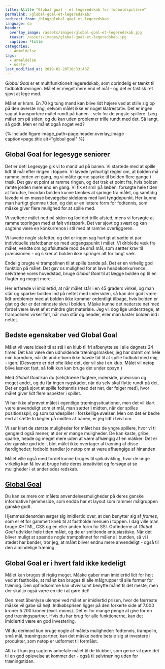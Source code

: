 ```yaml
---
title: &title "Global goal - et legeredskab for fodboldspillere"
permalink: /global-goal-et-legeredskab/
redirect_from: /blog/global-goal-et-legeredskab
language: da
header:
  overlay_image: /assets/images/global-goal-et-legeredskab.jpg
  teaser: /assets/images/global-goal-et-legeredskab.jpg
  caption: *title
categories:
  - Anmeldelse
tags:
  - anmeldelse
  - udstyr
last_modified_at: 2019-02-20T10:33:43Z
---
```


_Global Goal_ er et multifunktionelt legeredskab, som oprindelig er tænkt til fodboldtræningen. Målet er meget mere end et mål - og det er faktisk ret sjovt at lege med.

Målet er kram. En 70 kg tung mand kan blive lidt højere ved at stille sig op på den øverste ring, selvom målet ikke er noget klatrestativ. Det er ingen sag at transportere målet rundt på banen - selv for de yngste spillere. Læg målet om på siden, og du kan uden problemer trille rundt med det. Så langt, så godt. Men er målet også noget ved?

{% include figure image_path=page.header.overlay_image caption=page.title alt="global goal" %}

## Global Goal for legesyge seniorer

Det er det! Legesyge gik vi to mand ud på banen. Vi startede med at spille lidt til mål efter ringen i toppen. Vi lavede lynhurtigt regler om, at bolden må ramme jorden en gang, og vi måtte gerne sparke til bolden flere gange i træk. Det gav et point at ramme ringen, og det trak et point fra, hvis bolden ramte jorden mere end en gang. Vi fik et smil på læben, forsøgte hele tiden at forudse, hvordan bolden kunne tænkes at springe fra målet, og samtidig lavede vi en masse bevægelse sidelæns med lavt tyngdepunkt. Her kunne man hurtigt glemme tiden, og det er en lettere form for fodtennis, som måske giver flere mulighed for at spille med.

Vi væltede målet ned på siden og lod det trille afsted, mens vi forsøgte at ramme topringen med et følt vristspark. Det var sjovt og svært og kan sagtens være en konkurrence i stil med at ramme overliggeren.

Vi lavede nogle stafetter, og det er ingen sag hurtigt at sætte et par individuelle stafetbaner op med udgangspunkt i målet. Vi driblede væk fra målet, vendte om og afsluttede mod de små mål, som sætter krav til præcisionen - og sikrer at bolden ikke springer alt for langt væk.

Endelig brugte vi trampolinen til at spille bande på. Det er en virkelig god funktion på målet. Det gav os mulighed for at lave headekonkurrence, selvtræne vores hovedstød, bruge _Global Goal_ til at lægge bolden op til en flugter og meget mere.

Her erfarede vi imidlertid, at når målet står i en 45 graders vinkel, og man står og sparker bolden ind på nettet med indersiden, så kan der godt være lidt problemer med at bolden ikke kommer ordentligt tilbage, hvis bolden er glat og der er det mindste skru i bolden. Måske kunne det nederste net med fordel være lavet af et mindre glat materiale. Jeg vil dog lige understrege, at trampolinen virker fint, når man står og header, eller man kaster bolden ind i nettet.

## Bedste egenskaber ved Global Goal

Målet vil være ideelt til at stå i en klub til fri afbenyttelse i alle døgnets 24 timer. Det kan være den udholdende træningsmakker, jeg har drømt om hele min barndom, når de andre børn ikke havde tid til at spille fodbold med mig - igen. (Desværre er det ofte ikke det, der vil ske i en klub. Målet vil netop blive lænket fast, så folk kun kan bruge det under opsyn.)

Med _Global Goal_ kan du (selv)træne flugtere, inderside, præcision og meget andet, og du får ingen rygskader, når du selv skal flytte rundt på det. Det er også sjovt at spille fodtennis (med det net, der følger med), hvor målet giver lidt flere aspekter i spillet.

Vi har ikke afprøvet målet i egentlige træningssituationer, men det vil klart være anvendeligt som et mål, man sætter i midten, når der spilles positionsspil, og som bandespiller i forskellige øvelser. Men om det er bedre end at sætte to kegler på midten af banen, er jeg lidt i tvivl om.

Vi ser klart de største muligheder for målet hos de yngre spillere, hvor vi til gengæld også mener, at der er mange muligheder. De kan kaste, gribe, sparke, heade og meget mere uden at være afhængig af en makker. Det er der ganske god ide i, blot målet ikke overtager al træning af disse færdigheder; fodbold handler jo netop om at være afhængige af hinanden.

Målet ville også med fordel kunne bruges til spiludvikling, hvor de unge virkelig kan få lov at bruge hele deres kreativitet og forsøge at se muligheder i et anderledes redskab.

## [Global Goal](https://www.manager-shoppen.dk/shop/198-trampolin-amp-rebounder/2562-global-goal-rebounder----model-new-home/)

Du kan se mere om målets anvendelsesmuligheder på deres ganske informative hjemmeside, som endda har et layout som rammer målgruppen ganske godt.

Hjemmesidenørden ærger sig imidlertid over, at den benytter sig af _frames_, som er et for gammelt kneb til at fastholde menuen i toppen. I dag ville man bruge XHTML, CSS og en eller anden form for SSI. Opfinderne af _Global Goal_ udvikler hele tiden målet, og de er smittende entusiastiske. Når det bliver muligt at spænde nogle trampolinnet for målene i bunden, så vi i stedet har bander, tror jeg, at målet bliver endnu mere anvendeligt - også til den almindelige træning.

## Global Goal er i hvert fald ikke kedeligt

Målet kan bruges til rigtig meget. Måske gaber man imidlertid lidt for højt ved at fastholde, at målet kan bruges til alle målgrupper til alle former for træning. Den opfindsomme kan utvivlsomt benytte målet til det meste, men der skal jo også være en ide i at gøre det!

Den mest åbenlyse ulempe ved målet er imidlertid prisen, hvor de færreste måske vil gabe så højt. Indkøbsprisen ligger på den forkerte side af 7.000 kroner 5.200 kroner (excl. moms). Det er for mange penge at give for en god træningspartner. Hvis du har brug for alle funktionerne, kan det imidlertid være en god investering.

Vil du derimod kun bruge nogle af målets muligheder: fodtennis, trampolin, små mål, træningspartner, kan det måske bedre betale sig at investere i produkter, som netop er udformet til formålet.

Alt i alt kan jeg sagtens anbefale målet til de klubber, som gerne vil gøre det til en god oplevelse at kommer der - også til selvtræning uden for træningstiden.
